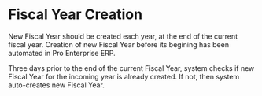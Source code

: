 <!-- add-breadcrumbs -->
# Fiscal Year Creation

New Fiscal Year should be created each year, at the end of the current fiscal year. Creation of new Fiscal Year before its begining has been automated in Pro Enterprise ERP.

Three days prior to the end of the current Fiscal Year, system checks if new Fiscal Year for the incoming year is already created. If not, then system auto-creates new Fiscal Year.